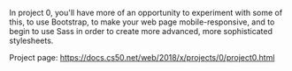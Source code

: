 In project 0, you'll have more of an opportunity to experiment with some of this, to use Bootstrap, to make your web page mobile-responsive, and to begin to use Sass in order to create more advanced, more sophisticated stylesheets.

Project page: https://docs.cs50.net/web/2018/x/projects/0/project0.html